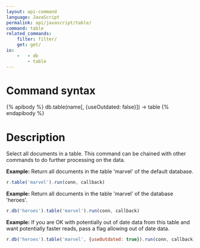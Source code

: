 ```yaml
---
layout: api-command 
language: JavaScript
permalink: api/javascript/table/
command: table
related_commands:
    filter: filter/
    get: get/
io:
    -   - db
        - table
---
```


# Command syntax #

{% apibody %}
db.table(name[, {useOutdated: false}]) &rarr; table
{% endapibody %}

# Description #

Select all documents in a table. This command can be chained with other commands to do
further processing on the data.

__Example:__ Return all documents in the table 'marvel' of the default database.

```js
r.table('marvel').run(conn, callback)
```

__Example:__ Return all documents in the table 'marvel' of the database 'heroes'.

```js
r.db('heroes').table('marvel').run(conn, callback)
```

__Example:__ If you are OK with potentially out of date data from this table and want
potentially faster reads, pass a flag allowing out of date data.

```js
r.db('heroes').table('marvel', {useOutdated: true}).run(conn, callback)
```

